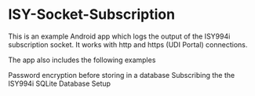 # ISY-Socket-Subscription

This is an example Android app which logs the output of the ISY994i subscription socket.  It works with http and https (UDI Portal) connections.

The app also includes the following examples

Password encryption before storing in a database
Subscribing the the ISY994i
SQLite Database Setup
